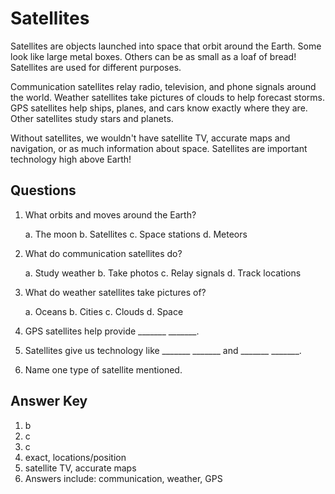 # Satellites

Satellites are objects launched into space that orbit around the Earth. Some look like large metal boxes. Others can be as small as a loaf of bread! Satellites are used for different purposes.

Communication satellites relay radio, television, and phone signals around the world. Weather satellites take pictures of clouds to help forecast storms. GPS satellites help ships, planes, and cars know exactly where they are. Other satellites study stars and planets.

Without satellites, we wouldn't have satellite TV, accurate maps and navigation, or as much information about space. Satellites are important technology high above Earth!

## Questions

1. What orbits and moves around the Earth?

   a. The moon
   b. Satellites
   c. Space stations
   d. Meteors

2. What do communication satellites do?

   a. Study weather
   b. Take photos
   c. Relay signals
   d. Track locations

3. What do weather satellites take pictures of?

   a. Oceans
   b. Cities
   c. Clouds
   d. Space

4. GPS satellites help provide _______ _______.

5. Satellites give us technology like _______ _______ and _______ _______.

6. Name one type of satellite mentioned.

## Answer Key

1. b
2. c
3. c
4. exact, locations/position
5. satellite TV, accurate maps
6. Answers include: communication, weather, GPS
